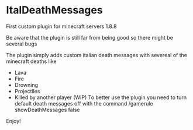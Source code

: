 # ItalDeathMessages
First custom plugin for minecraft servers 1.8.8 

Be aware that the plugin is still far from being good so there might be several bugs

The plugin simply adds custom italian death messages with severeal of the minecraft deaths like 
- Lava
- Fire
- Drowning
- Projectiles
- Killed by another player (WIP)
To better use the plugin you need to turn default death messages off with the command
/gamerule showDeathMessages false

Enjoy!
